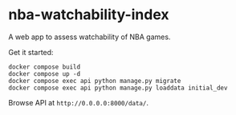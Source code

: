 # nba-watchability-index

A web app to assess watchability of NBA games.


Get it started:

```
docker compose build
docker compose up -d
docker compose exec api python manage.py migrate
docker compose exec api python manage.py loaddata initial_dev
```
Browse API at `http://0.0.0.0:8000/data/`.
